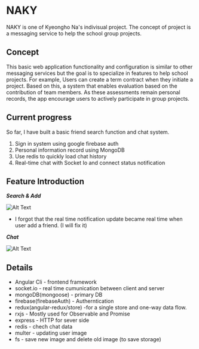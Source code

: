 # NAKY
NAKY is one of Kyeongho Na's indivisual project. The concept of project is a messaging service to help the school group projects.


## Concept
This basic web application functionality and configuration is similar to other messaging services but the goal is to specialize in features to help school projects. 
For example, Users can create a term contract when they initiate a project. Based on this, a system that enables evaluation based on the contribution of team members.  As these assessments remain personal records, the app encourage users to actively participate in group projects. 

## Current progress
So far, I have built a basic friend search function and chat system.
1.	Sign in system using google firebase auth
2.	Personal information record using MongoDB
3.	Use redis to quickly load chat history
4.	Real-time chat with Socket Io and connect status notification


## Feature Introduction
***Search & Add***

![Alt Text](http://www.naky.io/images/add.gif)

* I forgot that the real time notification update became real time when user add a friend. (I will fix it)


***Chat***

![Alt Text](http://www.naky.io/images/chat.gif)

## Details
* Angular Cli - frontend framework
* socket.io - real time cumunication between client and server
* mongoDB(mongoose) - primary DB
* firebase(firebaseAuth) - Autherntication
* redux(angular-redux/store) -for a single store and one-way data flow.
* rxjs - Mostly used for Observable and Promise
* express - HTTP for sever side 
* redis - chech chat data
* multer - updating user image 
* fs - save new image and delete old image (to save storage)